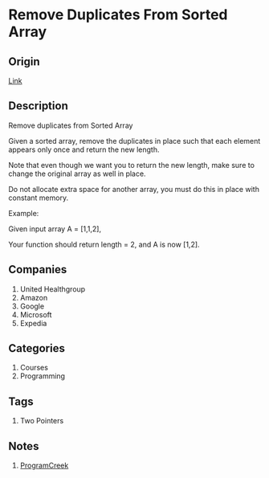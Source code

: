 # Remove Duplicates From Sorted Array

## Origin

[Link](https://www.interviewbit.com/problems/remove-duplicates-from-sorted-array/)

## Description

Remove duplicates from Sorted Array

Given a sorted array, remove the duplicates in place such that each element appears only once and return the new length.

Note that even though we want you to return the new length, make sure to change the original array as well in place.

Do not allocate extra space for another array, you must do this in place with constant memory.

Example:

Given input array A = [1,1,2],

Your function should return length = 2, and A is now [1,2].

## Companies

1. United Healthgroup
1. Amazon
1. Google
1. Microsoft
1. Expedia

## Categories

1. Courses
1. Programming

## Tags

1. Two Pointers

## Notes

1. [ProgramCreek](https://www.programcreek.com/2013/01/leetcode-remove-duplicates-from-sorted-array-java/)
